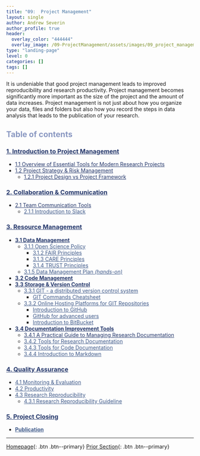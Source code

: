 ```yaml
---
title: "09:  Project Management"
layout: single
author: Andrew Severin
author_profile: true
header:
  overlay_color: "444444"
  overlay_image: /09-ProjectManagement/assets/images/09_project_management_banner.png
type: "landing-page"
level: 0
categories: []
tags: []
---
```



It is undeniable that good project management leads to improved reproducibility and research productivity.  Project management becomes significantly more important as the size of the project and the amount of data increases. Project management is not just about how you organize your data, files and folders but also how you record the steps in data analysis that leads to the publication of your research.  


## <span style="color: #8997c1;">Table of contents</span>


### **<a href="00-RESEARCH-PROJECT/01-project-management-overview" style="color: #24376b;">1. Introduction to Project Management</a>**
* <a href="00-RESEARCH-PROJECT/02-project-management-tools" style="color: #24376b;">1.1 Overview of Essential Tools for Modern Research Projects</a>
* <a href="00-RESEARCH-PROJECT/03-project-strategy-design" style="color: #24376b;">1.2 Project Strategy & Risk Management</a>
  * <a href="00-RESEARCH-PROJECT/04-project-framework" style="color: #24376b;">1.2.1 Project Design vs Project Framework</a>


### **<a href="01-COMMUNICATION/00-collaboration-communication" style="color: #24376b;">2. Collaboration & Communication</a>**
* <a href="01-COMMUNICATION/01-team-communication-tools" style="color: #24376b;">2.1 Team Communication Tools</a>
  * <a href="01-COMMUNICATION/02-intro-to-slack" style="color: #3f5a8a;">2.1.1 Introduction to Slack</a>


### **<a href="02-MANAGEMENT/00-intro-resource-management" style="color: #24376b;">3. Resource Management</a>**
* <b><a href="02-MANAGEMENT/03-DATA/00-data-management" style="color: #24376b;">3.1 Data Management</a></b>
  * <a href="02-MANAGEMENT/03-DATA/01-open-principles" style="color: #3f5a8a;">3.1.1 Open Science Policy</a>
    * <a href="02-MANAGEMENT/03-DATA/03-fair-principles" style="color: #3f5a8a;">3.1.2 FAIR Principles</a>
    * <a href="02-MANAGEMENT/03-DATA/02-care-principles" style="color: #3f5a8a;">3.1.3 CARE Principles</a>
    * <a href="02-MANAGEMENT/03-DATA/04-trust-principles" style="color: #3f5a8a;">3.1.4 TRUST Principles</a>
  * <a href="02-MANAGEMENT/03-DATA/05-data-management-plan" style="color: #3f5a8a;">3.1.5 Data Management Plan <i>(hands-on)</i></a>
* <b><a href="02-MANAGEMENT/01-SOURCE-CODE/00-code-developments" style="color: #24376b;">3.2 Code Management</a></b>
* <b><a href="02-MANAGEMENT/01-SOURCE-CODE/01-storage-version-control" style="color: #24376b;">3.3 Storage & Version Control</a></b>
  * <a href="02-MANAGEMENT/01-SOURCE-CODE/02-intro-to-git" style="color: #3f5a8a;">3.3.1 GIT - a distributed version control system</a>
    * <a href="02-MANAGEMENT/01-SOURCE-CODE/02A-git-cheatsheet" style="color: #3f5a8a;">GIT Commands Cheatsheet</a>
  * <a href="02-MANAGEMENT/01-SOURCE-CODE/03-repo-hosting-platforms" style="color: #3f5a8a;">3.3.2 Online Hosting Platforms for GIT Repositories</a>
    * <a href="02-MANAGEMENT/01-SOURCE-CODE/04-intro-to-github" style="color: #3f5a8a;">Introduction to GitHub</a>
    * <a href="02-MANAGEMENT/01-SOURCE-CODE/04A-github-advanced" style="color: #3f5a8a;">GitHub for advanced users</a>
    * <a href="02-MANAGEMENT/01-SOURCE-CODE/05-intro-to-bitbucket" style="color: #3f5a8a;">Introduction to BitBucket</a>
* <b><a href="02-MANAGEMENT/02-DOCUMENTATION/01-documentation-improvement-tools" style="color: #24376b;">3.4 Documentation Improvement Tools</a></b>
  * <a href="02-MANAGEMENT/02-DOCUMENTATION/02-manage-project-documentation" style="color: #24376b;">3.4.1 A Practical Guide to Managing Research Documentation</a>
  * <a href="02-MANAGEMENT/02-DOCUMENTATION/03-project_documentation" style="color: #3f5a8a;">3.4.2 Tools for Research Documentation</a>
  * <a href="02-MANAGEMENT/02-DOCUMENTATION/04-code_documentation" style="color: #3f5a8a;">3.4.3 Tools for Code Documentation</a>
  * <a href="02-MANAGEMENT/02-DOCUMENTATION/05-intro-to-markdown" style="color: #3f5a8a;">3.4.4 Introduction to Markdown</a>


### **<a href="03-PRODUCTIVITY/00-quality-assurance" style="color: #24376b;">4. Quality Assurance</a>**
* <a href="03-PRODUCTIVITY/01-monitoring-evaluation" style="color: #3f5a8a;">4.1 Monitoring & Evaluation</a>
* <a href="03-PRODUCTIVITY/02-productivity" style="color: #3f5a8a;">4.2 Productivity</a>
* <a href="03-PRODUCTIVITY/03-reproducibility" style="color: #3f5a8a;">4.3 Research Reproducibility</a>
  * <a href="03-PRODUCTIVITY/03-tutorial-research-reproducibility" style="color: #3f5a8a;">4.3.1 Research Reproducibility Guideline</a>


### **<a href="04-PUBLICATION/01-project-closing" style="color: #24376b;">5. Project Closing</a>**
* <b><a href="04-PUBLICATION/02-publication" style="color: #3f5a8a;">Publication</a></b>


---

[Homepage](../index.md){: .btn  .btn--primary}
[Prior Section](../08-DataVisualization/00-DataVisualization-LandingPage){: .btn  .btn--primary}
<!-- [Next Section](04-DevelopmentEnvironment/00-DevelopmentEnvironment-LandingPage){: .btn  .btn--primary} -->

